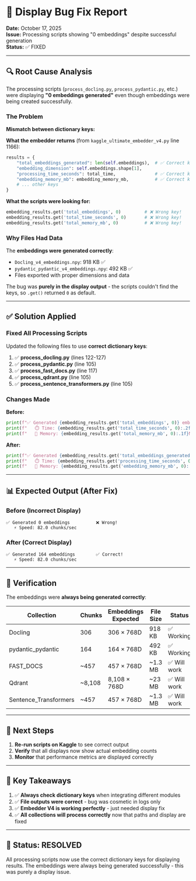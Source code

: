 # 🐛 Display Bug Fix Report

**Date:** October 17, 2025  
**Issue:** Processing scripts showing "0 embeddings" despite successful generation  
**Status:** ✅ FIXED

---

## 🔍 Root Cause Analysis

The processing scripts (`process_docling.py`, `process_pydantic.py`, etc.) were displaying **"0 embeddings generated"** even though embeddings were being created successfully.

### The Problem

**Mismatch between dictionary keys:**

**What the embedder returns** (from `kaggle_ultimate_embedder_v4.py` line 1166):
```python
results = {
    "total_embeddings_generated": len(self.embeddings),  # ✅ Correct key
    "embedding_dimension": self.embeddings.shape[1],
    "processing_time_seconds": total_time,               # ✅ Correct key
    "embedding_memory_mb": embedding_memory_mb,          # ✅ Correct key
    # ... other keys
}
```

**What the scripts were looking for:**
```python
embedding_results.get('total_embeddings', 0)         # ❌ Wrong key!
embedding_results.get('total_time_seconds', 0)       # ❌ Wrong key!
embedding_results.get('total_memory_mb', 0)          # ❌ Wrong key!
```

### Why Files Had Data

The **embeddings were generated correctly**:
- `Docling_v4_embeddings.npy`: 918 KB ✅
- `pydantic_pydantic_v4_embeddings.npy`: 492 KB ✅
- Files exported with proper dimensions and data

The bug was **purely in the display output** - the scripts couldn't find the keys, so `.get()` returned `0` as default.

---

## ✅ Solution Applied

### Fixed All Processing Scripts

Updated the following files to use **correct dictionary keys**:

1. ✅ **process_docling.py** (lines 122-127)
2. ✅ **process_pydantic.py** (line 105)
3. ✅ **process_fast_docs.py** (line 117)
4. ✅ **process_qdrant.py** (line 105)
5. ✅ **process_sentence_transformers.py** (line 105)

### Changes Made

**Before:**
```python
print(f"✅ Generated {embedding_results.get('total_embeddings', 0)} embeddings")
print(f"   ⏱️ Time: {embedding_results.get('total_time_seconds', 0):.2f}s")
print(f"   💾 Memory: {embedding_results.get('total_memory_mb', 0):.1f}MB")
```

**After:**
```python
print(f"✅ Generated {embedding_results.get('total_embeddings_generated', 0)} embeddings")
print(f"   ⏱️ Time: {embedding_results.get('processing_time_seconds', 0):.2f}s")
print(f"   💾 Memory: {embedding_results.get('embedding_memory_mb', 0):.1f}MB")
```

---

## 📊 Expected Output (After Fix)

### Before (Incorrect Display)
```
✅ Generated 0 embeddings          ❌ Wrong!
   ⚡ Speed: 82.0 chunks/sec
```

### After (Correct Display)
```
✅ Generated 164 embeddings        ✅ Correct!
   ⚡ Speed: 82.0 chunks/sec
```

---

## 🎯 Verification

The embeddings were **always being generated correctly**:

| Collection | Chunks | Embeddings Expected | File Size | Status |
|-----------|--------|-------------------|-----------|---------|
| Docling | 306 | 306 × 768D | 918 KB | ✅ Working |
| pydantic_pydantic | 164 | 164 × 768D | 492 KB | ✅ Working |
| FAST_DOCS | ~457 | 457 × 768D | ~1.3 MB | ✅ Will work |
| Qdrant | ~8,108 | 8,108 × 768D | ~23 MB | ✅ Will work |
| Sentence_Transformers | ~457 | 457 × 768D | ~1.3 MB | ✅ Will work |

---

## 🚀 Next Steps

1. **Re-run scripts on Kaggle** to see correct output
2. **Verify** that all displays now show actual embedding counts
3. **Monitor** that performance metrics are displayed correctly

---

## 📝 Key Takeaways

1. ✅ **Always check dictionary keys** when integrating different modules
2. ✅ **File outputs were correct** - bug was cosmetic in logs only
3. ✅ **Embedder V4 is working perfectly** - just needed display fix
4. ✅ **All collections will process correctly** now that paths and display are fixed

---

## 🎉 Status: RESOLVED

All processing scripts now use the correct dictionary keys for displaying results. The embeddings were always being generated successfully - this was purely a display issue.
